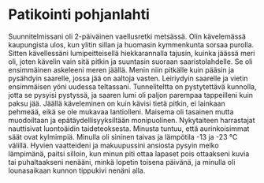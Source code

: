 # Patikointi pohjanlahti

Suunnitelmissani oli 2-päiväinen vaellusretki metsässä. Olin kävelemässä kaupungista ulos, kun ylitin sillan ja huomasin kymmenkunta sorsaa purolla. Sitten kävellessäni lumipeitteisellä hiekkarannalla tajusin, kuinka jäässä meri oli, joten kävelin vain sitä pitkin ja suuntasin suoraan saaristolahdelle. Se oli ensimmäinen askeleeni meren jäällä. Menin niin pitkälle kuin pääsin ja pysähdyin saarelle, jossa jää on aaltoja vasten. Leiriydyin saarelle ja vietin ensimmäisen yöni uudessa teltassani. Tunneliteltta on pystytettävä kunnolla, jotta se pysyisi pystyssä, ja saaren lumi oli paljon parempaa tappeilleni kuin paksu jää. Jäällä käveleminen on kuin kävisi tietä pitkin, ei lainkaan pehmeää, eikä se ole mukavaa lantiolleni. Maisema oli tasainen mutta muodoiltaan ja epätäydellisyyksiltään monipuolinen. Nykytaiteen harrastajat nauttisivat luontoäidin taideteoksesta. Minusta tuntuu, että aurinkoisimmat säät ovat kylmimpiä. Minulla oli sininen taivas ja lämpötila -13 ja -23 °C välillä. Hyvien vaatteideni ja makuupussini ansiosta pysyin melko lämpimänä, paitsi silloin, kun minun piti ottaa lapaset pois ottaakseni kuvia tai puhaltaakseni nenääni, minkä lopetin toisena päivänä, ja minulla oli lounasaikaan kunnon tippukivi nenäni alla.
